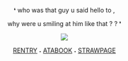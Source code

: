 <p align="center"> ❛ who was that guy u said hello to , 
<p align="center"> why were u smiling at him like that ? ? ❜ 
<p align="center"> <img src="https://i.postimg.cc/DzkxXRM2/image-2024-10-06-010658171.png"/>
</p>

<div align="center">
  
[RENTRY](https://rentry.co/oracIeofstars)‎    ‎‎‎‎‎‎˖‎    [ATABOOK](https://bluelock.atabook.org)    ˖    [STRAWPAGE](https://bluelocks.straw.page)
